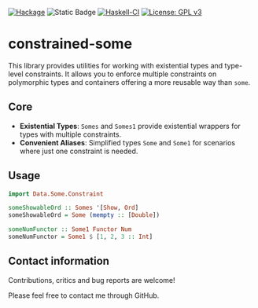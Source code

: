 [![Hackage](https://img.shields.io/hackage/v/constrained-some.svg)](https://hackage.haskell.org/package/constrained-some) ![Static Badge](https://img.shields.io/badge/Lang-Haskell2010-blue) [![Haskell-CI](https://github.com/bruderj15/constrained-some/actions/workflows/haskell-ci.yml/badge.svg)](https://github.com/bruderj15/Hasmtlib/actions/workflows/haskell-ci.yml) [![License: GPL v3](https://img.shields.io/badge/License-MIT-blue.svg)](https://mit-license.org/)

# constrained-some

This library provides utilities for working with existential types and type-level constraints.
It allows you to enforce multiple constraints on polymorphic types and containers offering a more reusable way than `some`.

## Core

- **Existential Types**: `Somes` and `Somes1` provide existential wrappers for types with multiple constraints.
- **Convenient Aliases**: Simplified types `Some` and `Some1` for scenarios where just one constraint is needed.

## Usage

```haskell
import Data.Some.Constraint

someShowableOrd :: Somes '[Show, Ord]
someShowableOrd = Some (mempty :: [Double])

someNumFunctor :: Some1 Functor Num
someNumFunctor = Some1 $ [1, 2, 3 :: Int]
```

## Contact information
Contributions, critics and bug reports are welcome!

Please feel free to contact me through GitHub.
